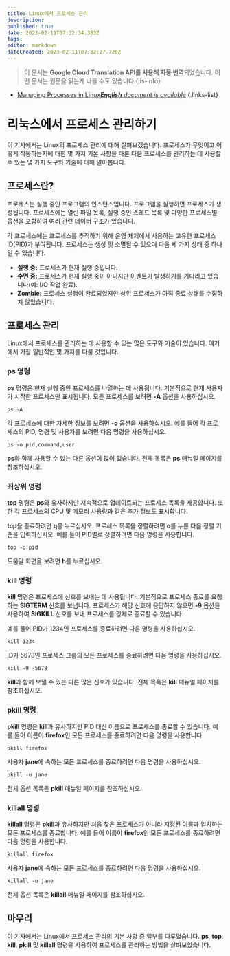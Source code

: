 ```yaml
---
title: Linux에서 프로세스 관리
description: 
published: true
date: 2023-02-11T07:32:34.383Z
tags: 
editor: markdown
dateCreated: 2023-02-11T07:32:27.720Z
---
```


> 이 문서는 **Google Cloud Translation API를 사용해 자동 번역**되었습니다.
어떤 문서는 원문을 읽는게 나을 수도 있습니다.{.is-info}



- [Managing Processes in Linux***English** document is available*](/en/Knowledge-base/Linux/managing-processes-in-linux)
{.links-list}


# 리눅스에서 프로세스 관리하기

이 기사에서는 Linux의 프로세스 관리에 대해 살펴보겠습니다. 프로세스가 무엇이고 어떻게 작동하는지에 대한 몇 가지 기본 사항을 다룬 다음 프로세스를 관리하는 데 사용할 수 있는 몇 가지 도구와 기술에 대해 알아봅니다.

## 프로세스란?

프로세스는 실행 중인 프로그램의 인스턴스입니다. 프로그램을 실행하면 프로세스가 생성됩니다. 프로세스에는 열린 파일 목록, 실행 중인 스레드 목록 및 다양한 프로세스별 옵션을 포함하여 여러 관련 데이터 구조가 있습니다.

각 프로세스에는 프로세스를 추적하기 위해 운영 체제에서 사용하는 고유한 프로세스 ID(PID)가 부여됩니다. 프로세스는 생성 및 소멸될 수 있으며 다음 세 가지 상태 중 하나일 수 있습니다.

- **실행 중:** 프로세스가 현재 실행 중입니다.
- **수면 중:** 프로세스가 현재 실행 중이 아니지만 이벤트가 발생하기를 기다리고 있습니다(예: I/O 작업 완료).
- **Zombie:** 프로세스 실행이 완료되었지만 상위 프로세스가 아직 종료 상태를 수집하지 않았습니다.

## 프로세스 관리

Linux에서 프로세스를 관리하는 데 사용할 수 있는 많은 도구와 기술이 있습니다. 여기에서 가장 일반적인 몇 가지를 다룰 것입니다.

### ps 명령

**ps** 명령은 현재 실행 중인 프로세스를 나열하는 데 사용됩니다. 기본적으로 현재 사용자가 시작한 프로세스만 표시됩니다. 모든 프로세스를 보려면 **-A** 옵션을 사용하십시오.

```
ps -A
```

각 프로세스에 대한 자세한 정보를 보려면 **-o** 옵션을 사용하십시오. 예를 들어 각 프로세스의 PID, 명령 및 사용자를 보려면 다음 명령을 사용하십시오.

```
ps -o pid,command,user
```

**ps**와 함께 사용할 수 있는 다른 옵션이 많이 있습니다. 전체 목록은 **ps** 매뉴얼 페이지를 참조하십시오.

### 최상위 명령

**top** 명령은 **ps**와 유사하지만 지속적으로 업데이트되는 프로세스 목록을 제공합니다. 또한 각 프로세스의 CPU 및 메모리 사용량과 같은 추가 정보도 표시합니다.

**top**을 종료하려면 **q**를 누르십시오. 프로세스 목록을 정렬하려면 **o**를 누른 다음 정렬 기준을 입력하십시오. 예를 들어 PID별로 정렬하려면 다음 명령을 사용합니다.

```
top -o pid
```

도움말 화면을 보려면 **h**를 누르십시오.

### kill 명령

**kill** 명령은 프로세스에 신호를 보내는 데 사용됩니다. 기본적으로 프로세스 종료를 요청하는 **SIGTERM** 신호를 보냅니다. 프로세스가 해당 신호에 응답하지 않으면 **-9** 옵션을 사용하여 **SIGKILL** 신호를 보내 프로세스를 강제로 종료할 수 있습니다.

예를 들어 PID가 1234인 프로세스를 종료하려면 다음 명령을 사용하십시오.

```
kill 1234
```

ID가 5678인 프로세스 그룹의 모든 프로세스를 종료하려면 다음 명령을 사용하십시오.

```
kill -9 -5678
```

**kill**과 함께 보낼 수 있는 다른 많은 신호가 있습니다. 전체 목록은 **kill** 매뉴얼 페이지를 참조하십시오.

### pkill 명령

**pkill** 명령은 **kill**과 유사하지만 PID 대신 이름으로 프로세스를 종료할 수 있습니다. 예를 들어 이름이 **firefox**인 모든 프로세스를 종료하려면 다음 명령을 사용합니다.

```
pkill firefox
```

사용자 **jane**에 속하는 모든 프로세스를 종료하려면 다음 명령을 사용하십시오.

```
pkill -u jane
```

전체 옵션 목록은 **pkill** 매뉴얼 페이지를 참조하십시오.

### killall 명령

**killall** 명령은 **pkill**과 유사하지만 처음 찾은 프로세스가 아니라 지정된 이름과 일치하는 모든 프로세스를 종료합니다. 예를 들어 이름이 **firefox**인 모든 프로세스를 종료하려면 다음 명령을 사용합니다.

```
killall firefox
```

사용자 **jane**에 속하는 모든 프로세스를 종료하려면 다음 명령을 사용하십시오.

```
killall -u jane
```

전체 옵션 목록은 **killall** 매뉴얼 페이지를 참조하십시오.

## 마무리

이 기사에서는 Linux에서 프로세스 관리의 기본 사항 중 일부를 다루었습니다. **ps**, **top**, **kill**, **pkill** 및 **killall** 명령을 사용하여 프로세스를 관리하는 방법을 살펴보았습니다.